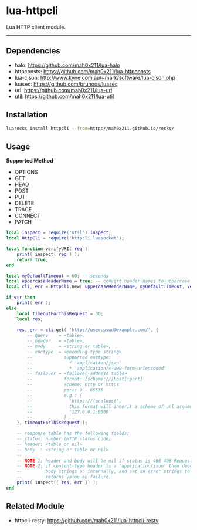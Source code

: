 lua-httpcli
=========

Lua HTTP client module.

---

## Dependencies

- halo: https://github.com/mah0x211/lua-halo
- httpconsts: https://github.com/mah0x211/lua-httpconsts
- lua-cjson: http://www.kyne.com.au/~mark/software/lua-cjson.php
- luasec: https://github.com/brunoos/luasec
- url: https://github.com/mah0x211/lua-url
- util: https://github.com/mah0x211/lua-util


## Installation

```sh
luarocks install httpcli --from=http://mah0x211.github.io/rocks/
```


## Usage

**Supported Method**

- OPTIONS
- GET
- HEAD
- POST
- PUT
- DELETE
- TRACE
- CONNECT
- PATCH


```lua
local inspect = require('util').inspect;
local HttpCli = require('httpcli.luasocket');

local function verifyURI( req )
    print( inspect( req ) );
    return true;
end

local myDefaultTimeout = 60; -- seconds
local uppercaseHeaderName = true; -- convert header names to uppercase
local cli, err = HttpCli.new( uppercaseHeaderName, myDefaultTimeout, verifyURI );

if err then
    print( err );
else
    local timeoutForThisRequest = 30;
    local res;
    
    res, err = cli:get( 'http://user:pswd@example.com/', {
        -- query    = <table>,
        -- header   = <table>,
        -- body     = <string or table>,
        -- enctype  = <encoding-type string>
        --            supported enctype:
        --              * 'application/json'
        --              * 'application/x-www-form-urlencoded'
        -- failover = <failover-address table>
        --            format: [scheme://]host[:port]
        --            scheme: http or https
        --            port: 0 - 65535
        --            e.g.: {
        --              'https://localhost',
        --              this format will inherit a scheme of url argument
        --              '127.0.0.1:8080'
        --            }
    }, timeoutForThisRequest );

    -- response table has the following fields;
    -- status: number (HTTP status code)
    -- header: <table or nil>
    -- body  : <string or table or nil>
    --
    -- NOTE-1: header and body will be nil if status is 408 408 Request Timeout
    -- NOTE-2: if content-type header is a 'application/json' then decode a 
    --         body strings on internally, and set an error strings to second 
    --         returns value on failure.
    print( inspect({ res, err }) );
end
```

## Related Module

- httpcli-resty: https://github.com/mah0x211/lua-httpcli-resty
